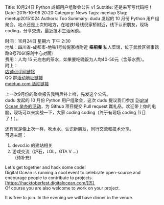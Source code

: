 Title: 10月24日 Python 成都用户组聚会公告 v1
Subtitle: 还是来写写代码吧！
Date: 2015-10-09 20:20
Category: News
Tags: meetup
Slug: meetup20151024
Authors: Too
Summary: dudu 发起的 10 月份 Python 用户组聚会，地点还是上次的地方，在地铁1号线倪家桥附近，线下认识朋友，现场coding，分享交流，最近技术生活闲谈。 

时间：10月24日 星期六 下午 2:30  
地址：四川省-成都市-地铁1号线倪家桥附近 **梧桐餐** 私人菜馆，位于武侯区领事馆路8号706(保利中心对面)  
费用：人均 15 元左右的茶水，如果要吃晚饭为人均40-50元（含茶水费）。    
附上：  
[店铺点评网链接][1]  
QQ 群[活动地址链接][2]    
[meetup.com 活动链接][3]  

上一次9月份的聚会报告我稍后补上哈，先发这个公告。  
dudu 发起的 10 月份 Python 用户组聚会，这次 dudu 提议我们参加 [Digital Ocean 举办的活动][4]，为 Github 项目提交 Pull request 赢礼品。欢迎带上你的电脑，现场可以来实战一下，大家 coding coding（终于有现场 coding 节目了！）。

还有就是像上次一样，吹水水，认识新朋友，同行交流和技术分享。  
可选主题：  
1. devcd.io 的建站相关  
2. 游戏交流（炉石，LOL，GTA V ...）  
（待补充）


Let's get together and hack some code!  
Digital Ocean is running a cool event to celebrate open-source and encourage people to contribute to projects. [https://hacktoberfest.digitalocean.com/][5]   
Of course you are also welcome to work on your project.

It is free to join. In the evening we will have dinner in the venue.

[1]:	http://www.dianping.com/shop/26911985
[2]:	http://qgc.qq.com/307321584/event/2
[3]:	http://www.meetup.com/chengdupython/events/225926673/
[4]:	https://hacktoberfest.digitalocean.com/
[5]:	https://hacktoberfest.digitalocean.com/